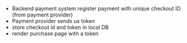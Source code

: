 - Backend payment system register payment with unique checkout ID (from payment provider)
- Payment provider sends us token
- store checkout id and token in local DB
- render purchase page with a token